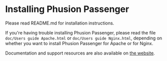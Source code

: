 # Installing Phusion Passenger

Please read README.md for installation instructions.

If you're having trouble installing Phusion Passenger, please read the file `doc/Users guide Apache.html` or `doc/Users guide Nginx.html`, depending on whether you want to install Phusion Passenger for Apache or for Nginx.

Documentation and support resources are also available on [the website](https://www.phusionpassenger.com/support).
